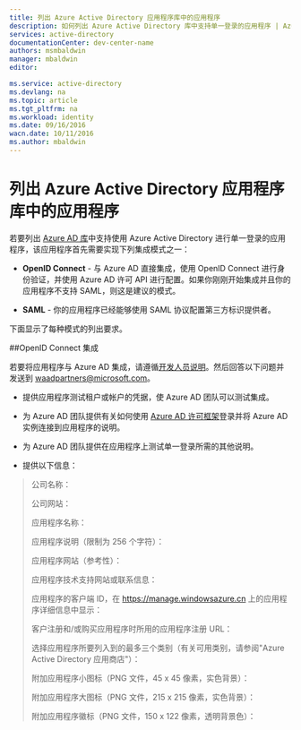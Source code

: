 ```yaml
---
title: 列出 Azure Active Directory 应用程序库中的应用程序
description: 如何列出 Azure Active Directory 库中支持单一登录的应用程序 | Azure
services: active-directory
documentationCenter: dev-center-name
authors: msmbaldwin
manager: mbaldwin
editor: 

ms.service: active-directory
ms.devlang: na
ms.topic: article
ms.tgt_pltfrm: na
ms.workload: identity
ms.date: 09/16/2016
wacn.date: 10/11/2016
ms.author: mbaldwin
---
```


# 列出 Azure Active Directory 应用程序库中的应用程序

若要列出 [Azure AD 库](https://azure.microsoft.com/marketplace/active-directory/all)中支持使用 Azure Active Directory 进行单一登录的应用程序，该应用程序首先需要实现下列集成模式之一：

* **OpenID Connect** - 与 Azure AD 直接集成，使用 OpenID Connect 进行身份验证，并使用 Azure AD 许可 API 进行配置。如果你刚刚开始集成并且你的应用程序不支持 SAML，则这是建议的模式。

* **SAML** - 你的应用程序已经能够使用 SAML 协议配置第三方标识提供者。

下面显示了每种模式的列出要求。

##OpenID Connect 集成

若要将应用程序与 Azure AD 集成，请遵循[开发人员说明](./active-directory-authentication-scenarios.md)。然后回答以下问题并发送到 waadpartners@microsoft.com。

* 提供应用程序测试租户或帐户的凭据，使 Azure AD 团队可以测试集成。

* 为 Azure AD 团队提供有关如何使用 [Azure AD 许可框架](./active-directory-integrating-applications.md)登录并将 Azure AD 实例连接到应用程序的说明。

* 为 Azure AD 团队提供在应用程序上测试单一登录所需的其他说明。

* 提供以下信息：

> 公司名称：
> 
> 公司网站：
> 
> 应用程序名称：
> 
> 应用程序说明（限制为 256 个字符）：
> 
> 应用程序网站（参考性）：
> 
> 应用程序技术支持网站或联系信息：
> 
> 应用程序的客户端 ID，在 https://manage.windowsazure.cn 上的应用程序详细信息中显示：
> 
> 客户注册和/或购买应用程序时所用的应用程序注册 URL：
> 
> 选择应用程序所要列入到的最多三个类别（有关可用类别，请参阅"Azure Active Directory 应用商店"）：
> 
> 附加应用程序小图标（PNG 文件，45 x 45 像素，实色背景）：
> 
> 附加应用程序大图标（PNG 文件，215 x 215 像素，实色背景）：
> 
> 附加应用程序徽标（PNG 文件，150 x 122 像素，透明背景色）：

<!---HONumber=Mooncake_0411_2016-->